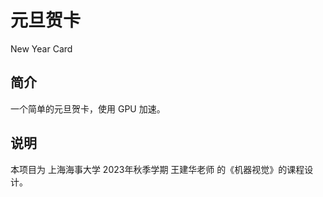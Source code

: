 # 元旦贺卡

New Year Card

## 简介

一个简单的元旦贺卡，使用 GPU 加速。

## 说明

本项目为 上海海事大学 2023年秋季学期 王建华老师 的《机器视觉》的课程设计。